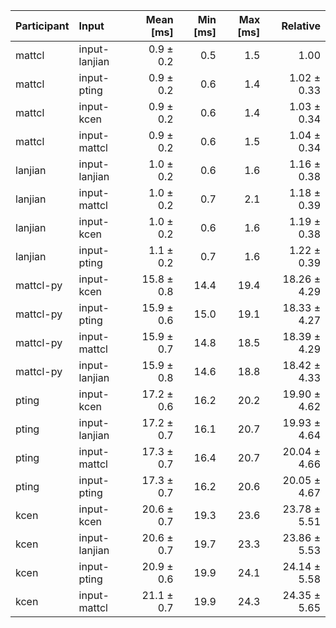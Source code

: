 | Participant | Input | Mean [ms] | Min [ms] | Max [ms] | Relative |
|:---|:---|---:|---:|---:|---:|
| mattcl | input-lanjian | 0.9 ± 0.2 | 0.5 | 1.5 | 1.00 |
| mattcl | input-pting | 0.9 ± 0.2 | 0.6 | 1.4 | 1.02 ± 0.33 |
| mattcl | input-kcen | 0.9 ± 0.2 | 0.6 | 1.4 | 1.03 ± 0.34 |
| mattcl | input-mattcl | 0.9 ± 0.2 | 0.6 | 1.5 | 1.04 ± 0.34 |
| lanjian | input-lanjian | 1.0 ± 0.2 | 0.6 | 1.6 | 1.16 ± 0.38 |
| lanjian | input-mattcl | 1.0 ± 0.2 | 0.7 | 2.1 | 1.18 ± 0.39 |
| lanjian | input-kcen | 1.0 ± 0.2 | 0.6 | 1.6 | 1.19 ± 0.38 |
| lanjian | input-pting | 1.1 ± 0.2 | 0.7 | 1.6 | 1.22 ± 0.39 |
| mattcl-py | input-kcen | 15.8 ± 0.8 | 14.4 | 19.4 | 18.26 ± 4.29 |
| mattcl-py | input-pting | 15.9 ± 0.6 | 15.0 | 19.1 | 18.33 ± 4.27 |
| mattcl-py | input-mattcl | 15.9 ± 0.7 | 14.8 | 18.5 | 18.39 ± 4.29 |
| mattcl-py | input-lanjian | 15.9 ± 0.8 | 14.6 | 18.8 | 18.42 ± 4.33 |
| pting | input-kcen | 17.2 ± 0.6 | 16.2 | 20.2 | 19.90 ± 4.62 |
| pting | input-lanjian | 17.2 ± 0.7 | 16.1 | 20.7 | 19.93 ± 4.64 |
| pting | input-mattcl | 17.3 ± 0.7 | 16.4 | 20.7 | 20.04 ± 4.66 |
| pting | input-pting | 17.3 ± 0.7 | 16.2 | 20.6 | 20.05 ± 4.67 |
| kcen | input-kcen | 20.6 ± 0.7 | 19.3 | 23.6 | 23.78 ± 5.51 |
| kcen | input-lanjian | 20.6 ± 0.7 | 19.7 | 23.3 | 23.86 ± 5.53 |
| kcen | input-pting | 20.9 ± 0.6 | 19.9 | 24.1 | 24.14 ± 5.58 |
| kcen | input-mattcl | 21.1 ± 0.7 | 19.9 | 24.3 | 24.35 ± 5.65 |
